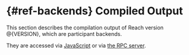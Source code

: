 # {#ref-backends} Compiled Output

This section describes the compilation output of Reach version @{VERSION},
which are participant backends.

They are accessed via [JavaScript](##ref-backends-js) or via [the RPC server](##ref-backends-rpc).

